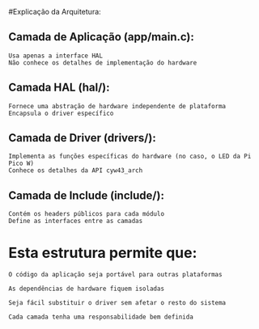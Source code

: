 #Explicação da Arquitetura:

## Camada de Aplicação (app/main.c):

    Usa apenas a interface HAL
    Não conhece os detalhes de implementação do hardware

## Camada HAL (hal/):

    Fornece uma abstração de hardware independente de plataforma
    Encapsula o driver específico

## Camada de Driver (drivers/):

    Implementa as funções específicas do hardware (no caso, o LED da Pi Pico W)
    Conhece os detalhes da API cyw43_arch

## Camada de Include (include/):
    
    Contém os headers públicos para cada módulo
    Define as interfaces entre as camadas

# Esta estrutura permite que:

    O código da aplicação seja portável para outras plataformas

    As dependências de hardware fiquem isoladas

    Seja fácil substituir o driver sem afetar o resto do sistema

    Cada camada tenha uma responsabilidade bem definida
